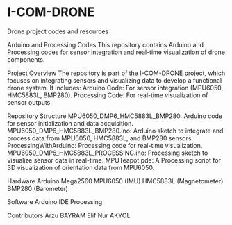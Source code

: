 # I-COM-DRONE
Drone project codes and resources

Arduino and Processing Codes
  This repository contains Arduino and Processing codes for sensor integration and real-time visualization of drone components.

Project Overview
  The repository is part of the I-COM-DRONE project, which focuses on integrating sensors and visualizing data to develop a functional drone system.     It includes:
    Arduino Code: For sensor integration (MPU6050, HMC5883L, BMP280).
    Processing Code: For real-time visualization of sensor outputs.

Repository Structure
  MPU6050_DMP6_HMC5883L_BMP280: Arduino code for sensor initialization and data acquisition.
  MPU6050_DMP6_HMC5883L_BMP280.ino: Arduino sketch to integrate and process data from MPU6050, HMC5883L, and BMP280 sensors.
  ProcessingWithArduino: Processing code for real-time visualization.
  MPU6050_DMP6_HMC5883L_PROCESSING.ino: Processing sketch to visualize sensor data in real-time.
  MPUTeapot.pde: A Processing script for 3D visualization of orientation data from MPU6050.

Hardware 
  Arduino Mega2560
  MPU6050 (IMU)
  HMC5883L (Magnetometer)
  BMP280 (Barometer)

Software
  Arduino IDE
  Processing

Contributors
  Arzu BAYRAM
  Elif Nur AKYOL
